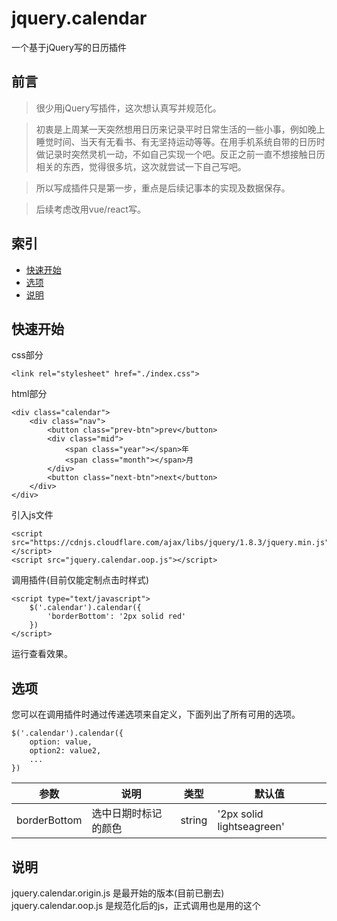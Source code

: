 # jquery.calendar
一个基于jQuery写的日历插件

## 前言

> 很少用jQuery写插件，这次想认真写并规范化。

> 初衷是上周某一天突然想用日历来记录平时日常生活的一些小事，例如晚上睡觉时间、当天有无看书、有无坚持运动等等。在用手机系统自带的日历时做记录时突然灵机一动，不如自己实现一个吧。反正之前一直不想接触日历相关的东西，觉得很多坑，这次就尝试一下自己写吧。

> 所以写成插件只是第一步，重点是后续记事本的实现及数据保存。

> 后续考虑改用vue/react写。

## 索引
* [快速开始](#快速开始)
* [选项](#选项)
* [说明](#说明)

## 快速开始

css部分

```
<link rel="stylesheet" href="./index.css">
```

html部分

```
<div class="calendar">
    <div class="nav">
        <button class="prev-btn">prev</button>
        <div class="mid">
            <span class="year"></span>年
            <span class="month"></span>月
        </div>
        <button class="next-btn">next</button>
    </div>
</div>
```

引入js文件

```
<script src="https://cdnjs.cloudflare.com/ajax/libs/jquery/1.8.3/jquery.min.js"></script>
<script src="jquery.calendar.oop.js"></script>
```

调用插件(目前仅能定制点击时样式)
```
<script type="text/javascript">
    $('.calendar').calendar({
        'borderBottom': '2px solid red'
    })
</script>
```

运行查看效果。

## 选项

您可以在调用插件时通过传递选项来自定义，下面列出了所有可用的选项。
```
$('.calendar').calendar({
    option: value,
    option2: value2,
    ...
})
```

|参数  |说明  |类型 |默认值  |
|-----------------|------------------------------|-------------|------------------------------|
| borderBottom    | 选中日期时标记的颜色          | string      |  '2px solid lightseagreen'  |

## 说明

jquery.calendar.origin.js 是最开始的版本(目前已删去)  
jquery.calendar.oop.js 是规范化后的js，正式调用也是用的这个  

